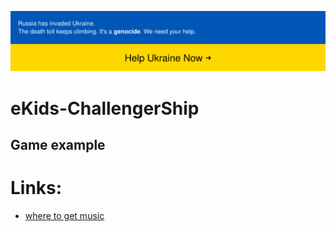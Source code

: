 [![Stand With Ukraine](https://raw.githubusercontent.com/vshymanskyy/StandWithUkraine/main/banner2-direct.svg)](https://stand-with-ukraine.pp.ua)
# eKids-ChallengerShip
## Game example

# Links:
- [where to get music](https://freesound.org/search/?q=start+game)
